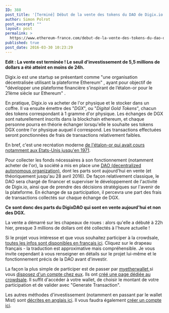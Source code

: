 ```yaml
---
ID: 388
post_title: '[Terminé] Début de la vente des tokens du DAO de Digix.io'
author: Simon Polrot
post_excerpt: ""
layout: post
permalink: >
  https://www.ethereum-france.com/debut-de-la-vente-des-tokens-du-dao-de-digix-io/
published: true
post_date: 2016-03-30 10:23:29
---
```

<strong>Edit : La vente est terminée ! Le seuil d'investissement de 5,5 millions de dollars a été atteint en moins de 24h.</strong>

Digix.io est une startup se présentant comme "une organisation décentralisée utilisant la plateforme Ethereum" , ayant pour objectif de "développer une plateforme financière s’inspirant de l’étalon-or pour le 21ème siècle sur Ethereum" .

En pratique, Digix.io va acheter de l'or physique et le stocker dans un coffre. Il va ensuite émettre des "<em>DGX</em>", ou "<em>Digital Gold Tokens</em>", chacun des tokens correspondant à 1 gramme d'or physique. Les échanges de DGX sont naturellement inscrits dans la blockchain ethereum, et chaque personne pourra en théorie échanger lorsqu'elle le souhaite ses tokens DGX contre l'or physique auquel il correspond. Les transactions effectuées seront ponctionnées de frais de transactions relativement faibles.

En bref, c'est une recréation moderne <a href="https://fr.wikipedia.org/wiki/%C3%89talon-or"><span style="text-decoration: underline;">de l'étalon-or qui avait cours notamment aux Etats-Unis jusqu'en 1971</span></a>.

Pour collecter les fonds nécessaires à son fonctionnement (notamment acheter de l'or), la société a mis en place une <a href="http://www.ethereum-france.com/decentralized-autonomous-organization-dao-blockchain/"><span style="text-decoration: underline;">DAO (decentralized autonomous organization)</span></a>, dont les parts sont aujourd'hui en vente (et théoriquement jusqu'au 28 avril 2016). De façon relativement classique, le DAO sera chargé de financer et superviser le développement de l'activité de Digix.io, ainsi que de prendre des décisions stratégiques sur l'avenir de la plateforme. En échange de sa participation, il percevra une part des frais de transactions collectés sur chaque échange de DGX.

<strong>Ce sont donc des parts du DigixDAO qui sont en vente aujourd'hui et non des DGX.</strong>

La vente a démarré sur les chapeaux de roues : alors qu'elle a débuté à 22h hier, presque 3 millions de dollars ont été collectés à l'heure actuelle !

Si le projet vous intéresse et que vous souhaitez participer à la crowdsale, <span style="text-decoration: underline;"><a href="https://sale.digix.io/">toutes les infos sont disponibles en français ici</a></span>. Cliquez sur le drapeau français - la traduction est approximative mais compréhensible. Je vous invite cependant à vous renseigner en détails sur le projet lui-même et le fonctionnement précis de la DAO avant d'investir.

La façon la plus simple de participer est de passer par <a href="https://www.myetherwallet.com"><span style="text-decoration: underline;">myetherwallet</span> </a>si vous <a href="http://www.ethereum-france.com/creer-et-gerer-son-portefeuille-dether-en-2-minutes-avec-myetherwallet-com/"><span style="text-decoration: underline;">disposez d'un compte chez eux</span></a>. Ils ont <a href="https://www.myetherwallet.com/digix.html"><span style="text-decoration: underline;">créé une page dédiée au crowdsale</span></a>. Il suffit d'accéder à votre wallet, de choisir le montant de votre participation et de valider avec "Generate Transaction".

Les autres méthodes d'investissement (notamment en passant par le wallet Mist) sont <a href="https://digix.groovehq.com/knowledge_base/topics/how-can-i-get-prepared-for-the-crowdsale-1"><span style="text-decoration: underline;">décrites en anglais ici</span></a>. Il vous faudra également <a href="https://sale.digix.io/users/sign_up"><span style="text-decoration: underline;">créer un compte ici</span></a>.